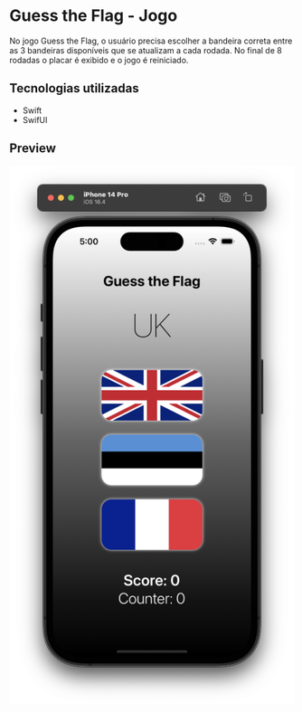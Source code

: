 # Guess the Flag - Jogo
No jogo Guess the Flag, o usuário precisa escolher a bandeira correta entre as 3 bandeiras disponíveis que se atualizam a cada rodada. 
No final de 8 rodadas o placar é exibido e o jogo é reiniciado.

## Tecnologias utilizadas
- Swift
- SwifUI

## Preview
![alt text](https://github.com/lucasreald/Game-Guess-the-Flag/blob/main/appImage/Screenshot%202023-04-01%20at%2017.00.01.png?raw=true)
